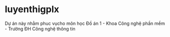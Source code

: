 # luyenthigplx
Dự án này nhằm phuc vụcho môn học Đồ án 1 - Khoa Công nghệ phần mềm - Trường ĐH Công nghệ thông tin
